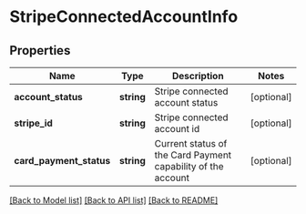 # StripeConnectedAccountInfo

## Properties
Name | Type | Description | Notes
------------ | ------------- | ------------- | -------------
**account_status** | **string** | Stripe connected account status | [optional] 
**stripe_id** | **string** | Stripe connected account id | [optional] 
**card_payment_status** | **string** | Current status of the Card Payment capability of the account | [optional] 

[[Back to Model list]](../README.md#documentation-for-models) [[Back to API list]](../README.md#documentation-for-api-endpoints) [[Back to README]](../README.md)


